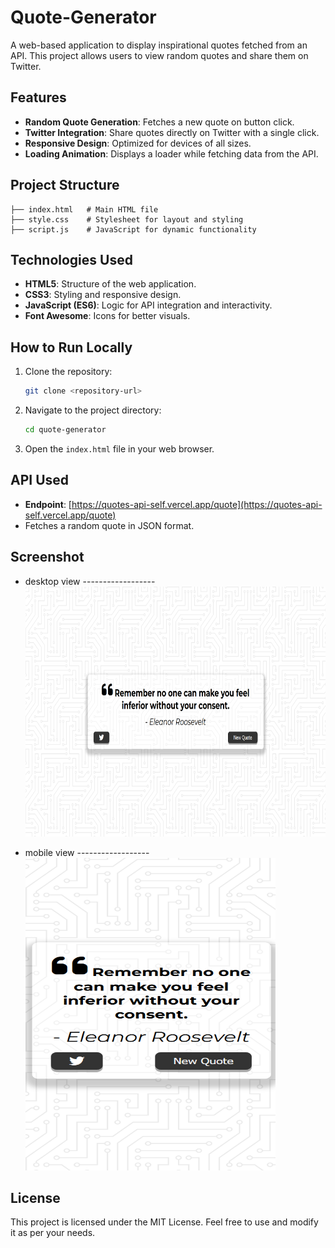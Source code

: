 # Quote-Generator

A web-based application to display inspirational quotes fetched from an API. This project allows users to view random quotes and share them on Twitter.

## Features

- **Random Quote Generation**: Fetches a new quote on button click.
- **Twitter Integration**: Share quotes directly on Twitter with a single click.
- **Responsive Design**: Optimized for devices of all sizes.
- **Loading Animation**: Displays a loader while fetching data from the API.

## Project Structure

```
├── index.html   # Main HTML file
├── style.css    # Stylesheet for layout and styling
├── script.js    # JavaScript for dynamic functionality
```

## Technologies Used

- **HTML5**: Structure of the web application.
- **CSS3**: Styling and responsive design.
- **JavaScript (ES6)**: Logic for API integration and interactivity.
- **Font Awesome**: Icons for better visuals.

## How to Run Locally

1. Clone the repository:
   ```bash
   git clone <repository-url>
   ```
2. Navigate to the project directory:
   ```bash
   cd quote-generator
   ```
3. Open the `index.html` file in your web browser.

## API Used

- **Endpoint**: [https://quotes-api-self.vercel.app/quote](https://quotes-api-self.vercel.app/quote)
- Fetches a random quote in JSON format.

## Screenshot

- desktop view ------------------
  <img src='./screenshot/desktop.png'  width="800" height="400"/>

- mobile view ------------------
   <img src='./screenshot/mobile.png'  width="400" height="500"/>


## License

This project is licensed under the MIT License. Feel free to use and modify it as per your needs.
